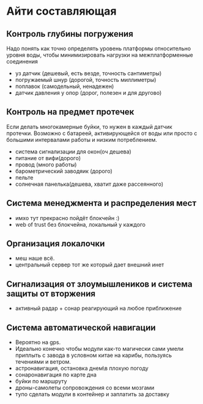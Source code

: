# Айти составляющая

## Контроль глубины погружения

Надо понять как точно определять уровень платформы относительно уровня воды, чтобы минимизировать нагрузки на межплатформенные соединения
* уз датчик (дешевый, есть везде, точность сантиметры)
* погружаемый шнур (дорогой, точность миллиметры)
* поплавок (самодельный, ненадежен) 
* датчик давления у опор (дорог, полезен и для другово)

## Контроль на предмет протечек

Если делать многокамерные буйки, то нужен в каждый датчик протечки.
Возможно с батареей, активирующейся от воды или просто с большими интервалами работы и низким потреблением.
* система сигнализации для окон(оч дешева)
* питание от вифи(дорого)
* провод (много работы)
* барометрический заводяик (дорого)
* пельте
* солнечная панелька(дешева, хватит даже рассеянного)

## Система менеджмента и распределения мест

* имхо тут прекрасно пойдёт блокчейн :)
* web of trust без блокчейна, локальный у каждого

## Организация локалочки

* меш наше всё.
* центральный сервер тот же который дает внешний инет

## Сигнализация от злоумышлеников и система защиты от вторжения

* активный радар + сонар реагирующий на любое приближение

## Система автоматической навигации

* Вероятно на gps.
* Идеально конечно чтобы модули как-то магически сами умели приплыть с завода в условном китае на карибы, пользуясь течениями и ветром.
* астронавигация, остановка днем\в плохую погоду
* сонаронавигация по карте дна
* буйки по маршруту
* дроны-самолеты сопровождения со всеми мозгами
* тупо сделать модули в контейнер и заплатить за доставку
